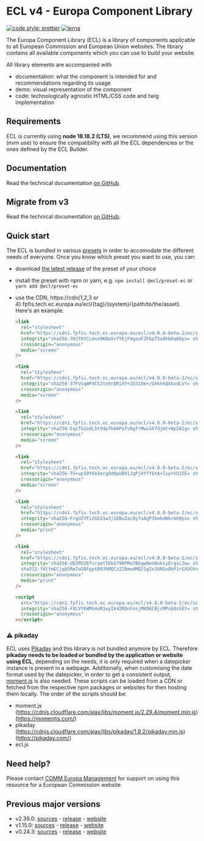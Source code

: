 # ECL v4 - Europa Component Library

[![code style: prettier](https://img.shields.io/badge/code_style-prettier-ff69b4.svg?style=flat-square)](https://github.com/prettier/prettier)
[![lerna](https://img.shields.io/badge/maintained%20with-lerna-cc00ff.svg)](https://lernajs.io/)

The Europa Component Library (ECL) is a library of components applicable to all European Commission and European Union websites. The library contains all available components which you can use to build your website.

All library elements are accompanied with

- documentation: what the component is intended for and recommendations regarding its usage
- demo: visual representation of the component
- code: technologically agnostic HTML/CSS code and twig implementation

## Requirements

ECL is currently using **node 18.18.2 (LTS)**, we recommend using this version (nvm use) to ensure the compatibility with all the ECL dependencies or the ones defined by the ECL Builder.

## Documentation

Read the technical documentation [on GitHub](docs/README.md).

## Migrate from v3

Read the technical documentation [on GitHub](docs/Migrating-v4.md).

## Quick start

The ECL is bundled in various [presets](docs/presets.md) in order to accomodate the different needs of everyone. Once you know which preset you want to use, you can:

- download [the latest release](https://github.com/ec-europa/europa-component-library/releases/latest) of the preset of your choice
- install the preset with npm or yarn, e.g. `npm install @ecl/preset-ec` or `yarn add @ecl/preset-ec`
- use the CDN, https://cdn{1,2,3 or 4}.fpfis.tech.ec.europa.eu/ecl/{tag}/{system}/{path/to/the/asset}. Here's an example:

  ```html
  <link
    rel="stylesheet"
    href="https://cdn1.fpfis.tech.ec.europa.eu/ecl/v4.0.0-beta-2/ec/styles/optional/ecl-ec-default.css"
    integrity="sha256-39JT6YCLmnx9KBwY+7YEjF4gaaFZF6pT5a8hbOq88ys= sha384-KUbZeUQsiqScBUUwfSFnznmk5QAOl1uHA/lgmOkyqFLXMmyVIDbwzWx0j8xhX586 sha512-syEyRTARGqRe+0JXjNkUSUhsSLIuoIy2T2cuVHhjEkQVhpUs+zN4cZE5JHhmh6lDy+PMKx1oGA47BNyz6syNHg=="
    crossorigin="anonymous"
    media="screen"
  />
  ```

  ```html
  <link
    rel="stylesheet"
    href="https://cdn1.fpfis.tech.ec.europa.eu/ecl/v4.0.0-beta-2/ec/styles/optional/ecl-reset.css"
    integrity="sha256-37FVoqWPXC5Jto9cQRiXY+ZU31Xm+/UXkhhQXhxdCvY= sha384-HZnszOT6xsQlc7aF71H1z8mGfSzQyJbz1t8jQnh37yaZ7xIuOAGoMT9LxcY/8tPk sha512-FNwN7WBhw6eH8OjmRqKNplrrDHk9zcRvzRARNISDLxr8xrfDOmogR6QcL73hJgysIiRSX7PxtR74MGM7f0Jh3Q=="
    crossorigin="anonymous"
    media="screen"
  />
  ```

  ```html
  <link
    rel="stylesheet"
    href="https://cdn1.fpfis.tech.ec.europa.eu/ecl/v4.0.0-beta-2/ec/styles/ecl-ec.css"
    integrity="sha256-EqiTb2edL5t94pTkHAPaTvNgfrMwLGX7djmt+Wp28Ig= sha384-mckZSruL6jUXcE2RuyWzv3D4sTJN/c+QAdKLWBBoSixYOTv9ADy8lMrA7XSybXCM sha512-IhvGWIBkFE714momC+B4uug5fFgZLsiGoE1MM5Vj9ted7l1t7WXEW/7u+5CoPQ/SmLfGFuStIdYSd1yTmAkSPw=="
    crossorigin="anonymous"
    media="screen"
  />
  ```

  ```html
  <link
    rel="stylesheet"
    href="https://cdn1.fpfis.tech.ec.europa.eu/ecl/v4.0.0-beta-2/ec/styles/ecl-ec-utilities.css"
    integrity="sha256-TG+up10Y6b5mrgOdQpUB91JqPj4Yff6tA+Isy+VU15E= sha384-y3lUv61tbZX3StajcrLWZFPfWgmj3HtLy8LO6Slq8GYlT4D44KkFbyFvrGwyaxtX sha512-ZVZ4TtyKdvKIsaNmXpnGKvg4EJxMoiZ0w/e7+z6iGrWZqi8jm9AuGK2c1kCXKHQLkz++WHw+MN9Acsk+NhfIXw=="
    crossorigin="anonymous"
    media="screen"
  />
  ```

  ```html
  <link
    rel="stylesheet"
    href="https://cdn1.fpfis.tech.ec.europa.eu/ecl/v4.0.0-beta-2/ec/styles/ecl-ec-print.css"
    integrity="sha256-FrgUZYFi2GEd1w3j1EBuZac0y7uAgP3kmkdWkrmh0ps= sha384-UauFxc6IXSYdNeBUHiEFecWpb5H1hsX6PQDIo2WYPejkQoNEmP+mk7Vjb51O1d/o sha512-de6inPn/+0RN2JXEnf1J8KrSWO5b7XY3aMBZVQ5NSEa29mgRAMh8pXcIZeXQP3wwWdW7WJnzEIxVhgMcLFOC6Q=="
    crossorigin="anonymous"
    media="print"
  />
  ```

  ```html
  <link
    rel="stylesheet"
    href="https://cdn1.fpfis.tech.ec.europa.eu/ecl/v4.0.0-beta-2/ec/styles/optional/ecl-ec-default-print.css"
    integrity="sha256-dD3PU2EfvraetTKkSf9KPReTBbqwNen8nksyErgsc2w= sha384-o+zyVR7I0eyX/LIPj34P51yG9MULNvXmk+HvPJgVEl9pP6lPmXA2DzE2ORL6Vb2T
    sha512-fdtfmECjqb5Rm7oOQFpptB93hMQCzZ28mwdMQlSgIo3URGx0hP1rGXUGVnNvnN1V5ZUMxhlYI1hJaMfWuLAuQA=="
    crossorigin="anonymous"
    media="print"
  />
  ```

  ```html
  <script
    src="https://cdn1.fpfis.tech.ec.europa.eu/ecl/v4.0.0-beta-2/ec/scripts/ecl-ec.js"
    integrity="sha256-FXLVYKWMG4aR1wyIk4ZR0nFosjMKD6CBjcMPsbQsSEY= sha384-+5G+XDDGCU3XVP/wvjg2LIWGhkNnTEZhJsz7zxojPCG3PNF+P4+XwquhOdsOpNz2 sha512-czwE+EAJfB2lX7Ur+lJD6L3VCocD1bpYdfkd8DY7Q/yCPZH3klQvPTgybvD8eSq6YJvcuKlDUtuFOcIwB/1BUw=="
    crossorigin="anonymous"
  ></script>
  ```

### :warning: pikaday

ECL uses [Pikaday](https://github.com/Pikaday/Pikaday) and this library is not bundled anymore by ECL.
Therefore **pikaday needs to be loaded or bundled by the application or website using ECL**, depending on the needs, it is only required when a datepicker instance is present in a webpage.
Additionally, when customising the date format used by the datepicker, in order to get a consistent output, [moment.js](https://momentjs.com/) is also needed.
These scripts can be loaded from a CDN or fetched from the respective npm packages or websites for then hosting them locally.
The order of the scripts should be:

- moment.js (https://cdnjs.cloudflare.com/ajax/libs/moment.js/2.29.4/moment.min.js) (https://momentjs.com/)
- pikaday (https://cdnjs.cloudflare.com/ajax/libs/pikaday/1.8.2/pikaday.min.js) (https://pikaday.com/)
- ecl.js

## Need help?

Please contact [COMM Europa Management](mailto:Europamanagement@ec.europa.eu) for support on using this resource for a European Commission website.

## Previous major versions

- v2.39.0: [sources](https://github.com/ec-europa/europa-component-library/tree/v2) - [release](https://github.com/ec-europa/europa-component-library/releases/tag/v2.39.0) - [website](https://ec.europa.eu/component-library/v2.39.0/)
- v1.15.0: [sources](https://github.com/ec-europa/europa-component-library/tree/v1) - [release](https://github.com/ec-europa/europa-component-library/releases/tag/v1.15.0) - [website](https://ec.europa.eu/component-library/v1.15.0/)
- v0.24.3: [sources](https://github.com/ec-europa/europa-component-library/tree/v0) - [release](https://github.com/ec-europa/europa-component-library/releases/tag/v0.24.3) - [website](https://ec.europa.eu/component-library/v0.24.3/)
